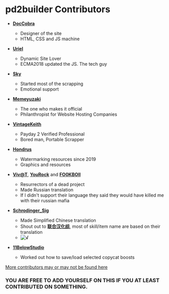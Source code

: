 pd2builder Contributors
============================================

* **[DocCobra](https://github.com/DocCobra)**
  * Designer of the site
  * HTML, CSS and JS machine

* **[Uriel](https://github.com/ImUrX)**
  * Dynamic Site Lover
  * ECMA2018 updated the JS. The tech guy
  
* **[Sky](https://github.com/skylarkblue1)**
  * Started most of the scrapping
  * Emotional support

* **[Memeyuzaki](https://github.com/Memeyuzaki)**
  * The one who makes it official
  * Philanthropist for Website Hosting Companies
  
* **[VintageKeith](https://steamcommunity.com/profiles/76561193751683416)**
  * Payday 2 Verified Professional
  * Bored man, Portable Scrapper

* **[Hondrus](https://steamcommunity.com/profiles/76561198091232093/)**
  * Watermarking resources since 2019
  * Graphics and resources

* **[Viv@T](https://steamcommunity.com/id/0vivat0/)**, **[YouRock](https://steamcommunity.com/id/youroplay)** and **[FO0KBOII](https://steamcommunity.com/profiles/76561198158839792/)**
  * Resurrectors of a dead project
  * Made Russian translation
  * If I didn't support their language they said they would have killed me with their russian mafia

* **[Schrodinger_Sig](https://steamcommunity.com/id/xdedxg/)**
  * Made Simplified Chinese translation
  * Shout out to **[联合汉化组](https://modworkshop.net/mod/25388)**, most of skill/item name are based on their translation
  * **![√](https://cdn.discordapp.com/attachments/671478410220142592/678430571600412700/nice.jpg)**

* **[11BelowStudio](https://github.com/11BelowStudio)**
  * Worked out how to save/load selected copycat boosts

[More contributors may or may not be found here](https://github.com/r-paydaybuilds/pd2builder/graphs/contributors)
### YOU ARE FREE TO ADD YOURSELF ON THIS IF YOU AT LEAST CONTRIBUTED ON SOMETHING.

